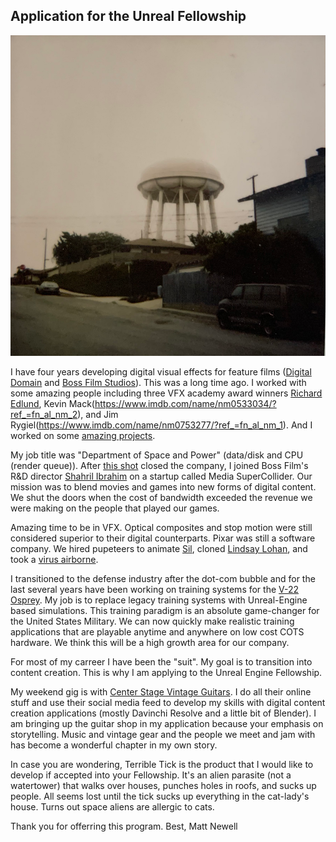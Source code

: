 ## Application for the Unreal Fellowship

![run!](/media/TickReference1.png)

I have four years developing digital visual effects for feature films ([Digital Domain](www.digitaldomain.com) and [Boss Film Studios](http://www.vfxhq.com/houses/boss.html)). This was a long time ago. I worked with some amazing people including three VFX academy award winners [Richard Edlund](https://www.imdb.com/name/nm0249430/?ref_=fn_al_nm_1), Kevin Mack(https://www.imdb.com/name/nm0533034/?ref_=fn_al_nm_2), and Jim Rygiel(https://www.imdb.com/name/nm0753277/?ref_=fn_al_nm_1). And I worked on some [amazing projects](https://www.imdb.com/name/nm0627816/#visual_effects).

My job title was "Department of Space and Power" (data/disk and CPU (render queue)). After [this shot](https://www.youtube.com/watch?v=lAXO8qwlrQ8) closed the company, I joined Boss Film's R&D director [Shahril Ibrahim](https://www.imdb.com/name/nm0406567/?ref_=fn_al_nm_1) on a startup called Media SuperCollider. Our mission was to blend movies and games into new forms of digital content.  We shut the doors when the cost of bandwidth exceeded the revenue we were making on the people that played our games.

Amazing time to be in VFX. Optical composites and stop motion were still considered superior to their digital counterparts. Pixar was still a software company. We hired pupeteers to animate [Sil](https://beforesandafters.com/2020/07/13/when-motion-capture-puppets-were-all-the-rage/), cloned [Lindsay Lohan](https://apicms.thestar.com.my/uploads/images/2020/07/21/789312.jpg), and took a [virus airborne](https://www.youtube.com/watch?v=Wy-w1-g7OvY).

I transitioned to the defense industry after the dot-com bubble and for the last several years have been working on training systems for the [V-22 Osprey](https://en.wikipedia.org/wiki/Bell_Boeing_V-22_Osprey). My job is to replace legacy training systems with Unreal-Engine based simulations. This training paradigm is an absolute game-changer for the United States Military. We can now quickly make realistic training applications that are playable anytime and anywhere on low cost COTS hardware. We think this will be a high growth area for our company. 

For most of my carreer I have been the "suit". My goal is to transition into content creation. This is why I am applying to the Unreal Engine Fellowship.

My weekend gig is with [Center Stage Vintage Guitars](https://www.instagram.com/centerstagevintageguitars/). I do all their online stuff and use their social media feed to develop my skills with digital content creation applications (mostly Davinchi Resolve and a little bit of Blender). I am bringing up the guitar shop in my application because your emphasis on storytelling. Music and vintage gear and the people we meet and jam with has become a wonderful chapter in my own story.

In case you are wondering, Terrible Tick is the product that I would like to develop if accepted into your Fellowship. It's an alien parasite (not a watertower) that walks over houses, punches holes in roofs, and sucks up people. All seems lost until the tick sucks up everything in the cat-lady's house. Turns out space aliens are allergic to cats.  

Thank you for offerring this program. 
Best,
Matt Newell

  
   

